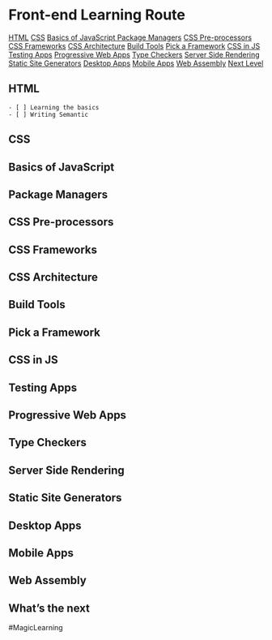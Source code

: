 # Front-end Learning Route
[HTML](html)
[CSS](bear://x-callback-url/open-note?id=D4F94E26-7AD8-4E70-A9BC-C8353FCFD7E3-14012-000009391B4EBBAA&header=CSS)
[Basics of JavaScript ](bear://x-callback-url/open-note?id=D4F94E26-7AD8-4E70-A9BC-C8353FCFD7E3-14012-000009391B4EBBAA&header=Basics%20of%20JavaScript)
[Package Managers](bear://x-callback-url/open-note?id=D4F94E26-7AD8-4E70-A9BC-C8353FCFD7E3-14012-000009391B4EBBAA&header=Package%20Managers)
[CSS Pre-processors](bear://x-callback-url/open-note?id=D4F94E26-7AD8-4E70-A9BC-C8353FCFD7E3-14012-000009391B4EBBAA&header=CSS%20Pre-processors)
[CSS Frameworks](bear://x-callback-url/open-note?id=D4F94E26-7AD8-4E70-A9BC-C8353FCFD7E3-14012-000009391B4EBBAA&header=CSS%20Frameworks)
[CSS Architecture](bear://x-callback-url/open-note?id=D4F94E26-7AD8-4E70-A9BC-C8353FCFD7E3-14012-000009391B4EBBAA&header=CSS%20Architecture)
[Build Tools](bear://x-callback-url/open-note?id=D4F94E26-7AD8-4E70-A9BC-C8353FCFD7E3-14012-000009391B4EBBAA&header=Build%20Tools)
[Pick a Framework](bear://x-callback-url/open-note?id=D4F94E26-7AD8-4E70-A9BC-C8353FCFD7E3-14012-000009391B4EBBAA&header=Pick%20a%20Framework)
[CSS in JS](bear://x-callback-url/open-note?id=D4F94E26-7AD8-4E70-A9BC-C8353FCFD7E3-14012-000009391B4EBBAA&header=CSS%20in%20JS)
[Testing Apps](bear://x-callback-url/open-note?id=D4F94E26-7AD8-4E70-A9BC-C8353FCFD7E3-14012-000009391B4EBBAA&header=Testing%20Apps)
[Progressive Web Apps](bear://x-callback-url/open-note?id=D4F94E26-7AD8-4E70-A9BC-C8353FCFD7E3-14012-000009391B4EBBAA&header=Progressive%20Web%20Apps)
[Type Checkers](bear://x-callback-url/open-note?id=D4F94E26-7AD8-4E70-A9BC-C8353FCFD7E3-14012-000009391B4EBBAA&header=Type%20Checkers)
[Server Side Rendering](bear://x-callback-url/open-note?id=D4F94E26-7AD8-4E70-A9BC-C8353FCFD7E3-14012-000009391B4EBBAA&header=Server%20Side%20Rendering)
[Static Site Generators](bear://x-callback-url/open-note?id=D4F94E26-7AD8-4E70-A9BC-C8353FCFD7E3-14012-000009391B4EBBAA&header=Static%20Site%20Generators)
[Desktop Apps](bear://x-callback-url/open-note?id=D4F94E26-7AD8-4E70-A9BC-C8353FCFD7E3-14012-000009391B4EBBAA&header=Desktop%20Apps)
[Mobile Apps](bear://x-callback-url/open-note?id=D4F94E26-7AD8-4E70-A9BC-C8353FCFD7E3-14012-000009391B4EBBAA&header=Mobile%20Apps)
[Web Assembly](bear://x-callback-url/open-note?id=D4F94E26-7AD8-4E70-A9BC-C8353FCFD7E3-14012-000009391B4EBBAA&header=Web%20Assembly)
[Next Level](bear://x-callback-url/open-note?id=D4F94E26-7AD8-4E70-A9BC-C8353FCFD7E3-14012-000009391B4EBBAA&header=What%E2%80%99s%20the%20next)

## HTML
	- [ ] Learning the basics
	- [ ] Writing Semantic

## CSS
## Basics of JavaScript 
## Package Managers
## CSS Pre-processors
## CSS Frameworks
## CSS Architecture
## Build Tools
## Pick a Framework 
## CSS in JS
## Testing Apps
## Progressive Web Apps
## Type Checkers
## Server Side Rendering
## Static Site Generators
## Desktop Apps
## Mobile Apps
## Web Assembly
## What’s the next 
#MagicLearning